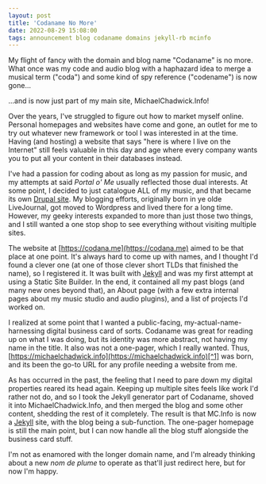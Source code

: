 ```yaml
---
layout: post
title: 'Codaname No More'
date: 2022-08-29 15:08:00
tags: announcement blog codaname domains jekyll-rb mcinfo
---
```


My flight of fancy with the domain and blog name "Codaname" is no more. What once was my code and audio blog with a haphazard idea to merge a musical term ("coda") and some kind of spy reference ("codename") is now gone...

...and is now just part of my main site, MichaelChadwick.Info!

<!--more-->

Over the years, I've struggled to figure out how to market myself online. Personal homepages and websites have come and gone, an outlet for me to try out whatever new framework or tool I was interested in at the time. Having (and hosting) a website that says "here is where I live on the Internet" still feels valuable in this day and age where every company wants you to put all your content in their databases instead.

I've had a passion for coding about as long as my passion for music, and my attempts at said <em>Portal o' Me</em> usually reflected those dual interests. At some point, I decided to just catalogue ALL of my music, and that became its own [Drupal site](https://music.nebyoolae.com). My blogging efforts, originally born in ye olde LiveJournal, got moved to Wordpress and lived there for a long time. However, my geeky interests expanded to more than just those two things, and I still wanted a one stop shop to see everything without visiting multiple sites.

The website at [https://codana.me](https://codana.me) aimed to be that place at one point. It's always hard to come up with names, and I thought I'd found a clever one (at one of those clever short TLDs that finished the name), so I registered it. It was built with [Jekyll](https://jekyllrb.com) and was my first attempt at using a Static Site Builder. In the end, it contained all my past blogs (and many new ones beyond that), an About page (with a few extra internal pages about my music studio and audio plugins), and a list of projects I'd worked on.

I realized at some point that I wanted a public-facing, my-actual-name-harnessing digital business card of sorts. Codaname was great for reading up on what I was doing, but its identity was more abstract, not having my name in the title. It also was not a one-pager, which I really wanted. Thus, [https://michaelchadwick.info](https://michaelchadwick.info)[^1] was born, and its been the go-to URL for any profile needing a website from me.

As has occurred in the past, the feeling that I need to pare down my digital properties reared its head again. Keeping up multiple sites feels like work I'd rather not do, and so I took the Jekyll generator part of Codaname, shoved it into MichaelChadwick.Info, and then merged the blog and some other content, shedding the rest of it completely. The result is that MC.Info is now a [Jekyll](https://jekyllrb.com) site, with the blog being a sub-function. The one-pager homepage is still the main point, but I can now handle all the blog stuff alongside the business card stuff.

I'm not as enamored with the longer domain name, and I'm already thinking about a new <em>nom de plume</em> to operate as that'll just redirect here, but for now I'm happy.

[^1]: My name at the coveted .COM address has been taken for a looooooong time, and I've essentially given up waiting for it to come free, so .INFO was decent and cheap.
